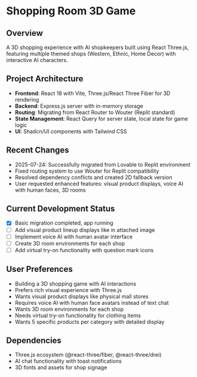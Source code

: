 # Shopping Room 3D Game

## Overview
A 3D shopping experience with AI shopkeepers built using React Three.js, featuring multiple themed shops (Western, Ethnic, Home Decor) with interactive AI characters.

## Project Architecture
- **Frontend**: React 18 with Vite, Three.js/React Three Fiber for 3D rendering
- **Backend**: Express.js server with in-memory storage
- **Routing**: Migrating from React Router to Wouter (Replit standard)
- **State Management**: React Query for server state, local state for game logic
- **UI**: Shadcn/UI components with Tailwind CSS

## Recent Changes
- 2025-07-24: Successfully migrated from Lovable to Replit environment
- Fixed routing system to use Wouter for Replit compatibility
- Resolved dependency conflicts and created 2D fallback version
- User requested enhanced features: visual product displays, voice AI with human faces, 3D rooms

## Current Development Status
- [x] Basic migration completed, app running
- [ ] Add visual product lineup displays like in attached image
- [ ] Implement voice AI with human avatar interface
- [ ] Create 3D room environments for each shop
- [ ] Add virtual try-on functionality with question mark icons

## User Preferences
- Building a 3D shopping game with AI interactions
- Prefers rich visual experience with Three.js
- Wants visual product displays like physical mall stores
- Requires voice AI with human face avatars instead of text chat
- Wants 3D room environments for each shop
- Needs virtual try-on functionality for clothing items
- Wants 5 specific products per category with detailed display

## Dependencies
- Three.js ecosystem (@react-three/fiber, @react-three/drei)
- AI chat functionality with toast notifications
- 3D fonts and assets for shop signage